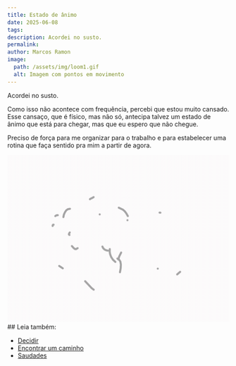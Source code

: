 ```yaml
---
title: Estado de ânimo
date: 2025-06-08
tags: 
description: Acordei no susto.
permalink: 
author: Marcos Ramon
image:
  path: /assets/img/loom1.gif
  alt: Imagem com pontos em movimento
---
```

Acordei no susto.

Como isso não acontece com frequência, percebi que estou muito cansado. Esse cansaço, que é físico, mas não só, antecipa talvez um estado de ânimo que está para chegar, mas que eu espero que não chegue.

Preciso de força para me organizar para o trabalho e para estabelecer uma rotina que faça sentido pra mim a partir de agora.

<img src="/assets/img/loom1.gif">


<div class="leia-tambem" markdown="1">
## Leia também:

- <a href="/decidir">Decidir</a>
- <a href="/encontrar-um-caminho">Encontrar um caminho</a>
- <a href="/saudades">Saudades</a>
</div>
